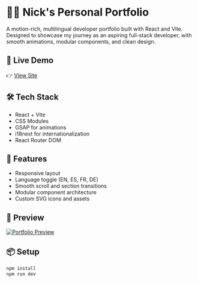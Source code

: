 # 🧑‍💻 Nick's Personal Portfolio

A motion-rich, multilingual developer portfolio built with React and Vite. Designed to showcase my journey as an aspiring full-stack developer, with smooth animations, modular components, and clean design.

## 🚀 Live Demo
👉 [View Site](https://nickcodes.netlify.app)

## 🛠️ Tech Stack
- React + Vite
- CSS Modules
- GSAP for animations
- i18next for internationalization
- React Router DOM

## 🎯 Features
- Responsive layout
- Language toggle (EN, ES, FR, DE)
- Smooth scroll and section transitions
- Modular component architecture
- Custom SVG icons and assets

## 📸 Preview
[![Portfolio Preview](assets/preview.png)](https://nickcodes.netlify.app)

## 📦 Setup
```bash
npm install
npm run dev
